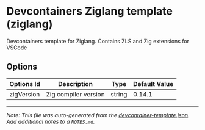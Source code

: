 
# Devcontainers Ziglang template (ziglang)

Devcontainers template for Ziglang. Contains ZLS and Zig extensions for VSCode

## Options

| Options Id | Description | Type | Default Value |
|-----|-----|-----|-----|
| zigVersion | Zig compiler version | string | 0.14.1 |



---

_Note: This file was auto-generated from the [devcontainer-template.json](https://github.com/fardragon/devcontainers-zig-template/blob/main/src/ziglang/devcontainer-template.json).  Add additional notes to a `NOTES.md`._
